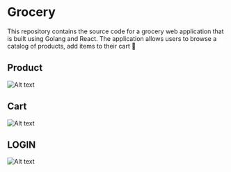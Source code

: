 # Grocery

This repository contains the source code for a grocery web application that is built using Golang and React. The application allows users to browse a catalog of products, add items to their cart 🥦

## Product

![Alt text](https://res.cloudinary.com/dvclrn5vb/image/upload/v1692713884/%E0%B8%A0%E0%B8%B2%E0%B8%9E%E0%B8%96%E0%B9%88%E0%B8%B2%E0%B8%A2%E0%B8%AB%E0%B8%99%E0%B9%89%E0%B8%B2%E0%B8%88%E0%B8%AD_2566-08-22_%E0%B9%80%E0%B8%A7%E0%B8%A5%E0%B8%B2_20.55.51_a1f0si.png)

## Cart

![Alt text](https://res.cloudinary.com/dvclrn5vb/image/upload/v1692714248/%E0%B8%A0%E0%B8%B2%E0%B8%9E%E0%B8%96%E0%B9%88%E0%B8%B2%E0%B8%A2%E0%B8%AB%E0%B8%99%E0%B9%89%E0%B8%B2%E0%B8%88%E0%B8%AD_2566-08-22_%E0%B9%80%E0%B8%A7%E0%B8%A5%E0%B8%B2_21.23.39_wigpli.png)

## LOGIN

![Alt text](https://res.cloudinary.com/dvclrn5vb/image/upload/v1692714247/%E0%B8%A0%E0%B8%B2%E0%B8%9E%E0%B8%96%E0%B9%88%E0%B8%B2%E0%B8%A2%E0%B8%AB%E0%B8%99%E0%B9%89%E0%B8%B2%E0%B8%88%E0%B8%AD_2566-08-22_%E0%B9%80%E0%B8%A7%E0%B8%A5%E0%B8%B2_21.22.31_q4l7cw.png)
